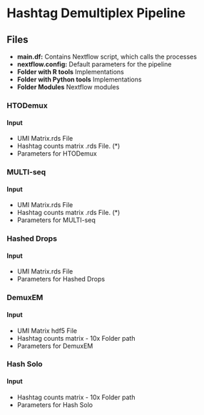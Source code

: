 # Hashtag Demultiplex Pipeline

## Files

- **main.df:** Contains Nextflow script, which calls the processes
- **nextflow.config:** Default parameters for the pipeline
- **Folder with R tools** Implementations
- **Folder with Python tools** Implementations
- **Folder Modules** Nextflow modules

### HTODemux 
#### Input

- UMI Matrix.rds File
- Hashtag counts matrix  .rds File. (*)
- Parameters for HTODemux

### MULTI-seq
#### Input
- UMI Matrix.rds File
- Hashtag counts matrix  .rds File. (*)
- Parameters for MULTI-seq

### Hashed Drops
#### Input
- UMI Matrix.rds File
- Parameters for Hashed Drops

### DemuxEM
#### Input
- UMI Matrix hdf5 File
- Hashtag counts matrix - 10x Folder path
- Parameters for DemuxEM

### Hash Solo
#### Input
- Hashtag counts matrix - 10x Folder path
- Parameters for Hash Solo


